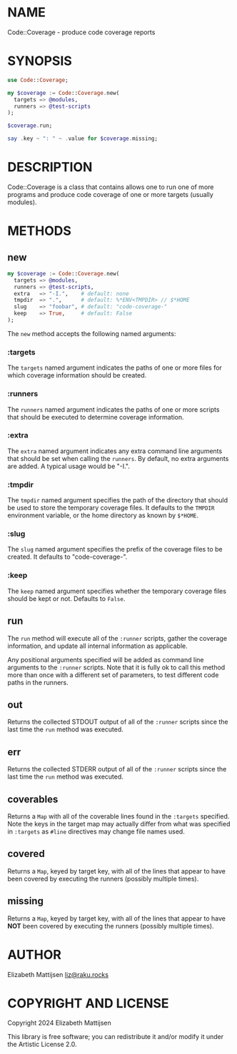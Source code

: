 NAME
====

Code::Coverage - produce code coverage reports

SYNOPSIS
========

```raku
use Code::Coverage;

my $coverage := Code::Coverage.new(
  targets => @modules,
  runners => @test-scripts
);

$coverage.run;

say .key ~ ": " ~ .value for $coverage.missing;
```

DESCRIPTION
===========

Code::Coverage is a class that contains allows one to run one of more programs and produce code coverage of one or more targets (usually modules).

METHODS
=======

new
---

```raku
my $coverage := Code::Coverage.new(
  targets => @modules,
  runners => @test-scripts,
  extra   => "-I.",    # default: none
  tmpdir  => ".",      # default: %*ENV<TMPDIR> // $*HOME
  slug    => "foobar", # default: "code-coverage-"
  keep    => True,     # default: False
);
```

The `new` method accepts the following named arguments:

### :targets

The `targets` named argument indicates the paths of one or more files for which coverage information should be created.

### :runners

The `runners` named argument indicates the paths of one or more scripts that should be executed to determine coverage information.

### :extra

The `extra` named argument indicates any extra command line arguments that should be set when calling the `runners`. By default, no extra arguments are added. A typical usage would be "-I.".

### :tmpdir

The `tmpdir` named argument specifies the path of the directory that should be used to store the temporary coverage files. It defaults to the `TMPDIR` environment variable, or the home directory as known by `$*HOME`.

### :slug

The `slug` named argument specifies the prefix of the coverage files to be created. It defaults to "code-coverage-".

### :keep

The `keep` named argument specifies whether the temporary coverage files should be kept or not. Defaults to `False`.

run
---

The `run` method will execute all of the `:runner` scripts, gather the coverage information, and update all internal information as applicable.

Any positional arguments specified will be added as command line arguments to the `:runner` scripts. Note that it is fully ok to call this method more than once with a different set of parameters, to test different code paths in the runners.

out
---

Returns the collected STDOUT output of all of the `:runner` scripts since the last time the `run` method was executed.

err
---

Returns the collected STDERR output of all of the `:runner` scripts since the last time the `run` method was executed.

coverables
----------

Returns a `Map` with all of the coverable lines found in the `:targets` specified. Note the keys in the target map may actually differ from what was specified in `:targets` as `#line` directives may change file names used.

covered
-------

Returns a `Map`, keyed by target key, with all of the lines that appear to have been covered by executing the runners (possibly multiple times).

missing
-------

Returns a `Map`, keyed by target key, with all of the lines that appear to have **NOT** been covered by executing the runners (possibly multiple times).

AUTHOR
======

Elizabeth Mattijsen <liz@raku.rocks>

COPYRIGHT AND LICENSE
=====================

Copyright 2024 Elizabeth Mattijsen

This library is free software; you can redistribute it and/or modify it under the Artistic License 2.0.

